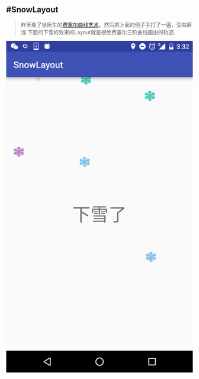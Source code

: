 #SnowLayout
---
> 昨天看了徐医生的[费塞尔曲线艺术](https://github.com/xuyisheng/BezierArt)，然后把上面的例子手打了一遍，受益匪浅.下面的下雪的效果的Layout就是根绝费塞尔三阶曲线画出的轨迹.

![photo](./design/snow.png)
